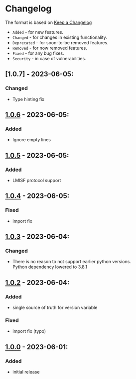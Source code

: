 # Changelog

The format is based on [Keep a Changelog](https://keepachangelog.com/en/1.0.0/)

- `Added` - for new features.
- `Changed` - for changes in existing functionality.
- `Deprecated` - for soon-to-be removed features.
- `Removed` - for now removed features.
- `Fixed` - for any bug fixes.
- `Security` - in case of vulnerabilities.

## [1.0.7] - 2023-06-05:
### Changed
- Type hinting fix

## [1.0.6] - 2023-06-05:
### Added
- Ignore empty lines 

## [1.0.5] - 2023-06-05:
### Added
- LMISF protocol support 

## [1.0.4] - 2023-06-05:
### Fixed
- import fix 

## [1.0.3] - 2023-06-04:
### Changed
- There is no reason to not support earlier python versions.  
  Python dependency lowered to 3.8.1

## [1.0.2] - 2023-06-04:
### Added
- single source of truth for version variable
### Fixed
- import fix (typo)

## [1.0.0] - 2023-06-01:
### Added
- initial release

[1.0.0]: https://github.com/arussu/mon2pcap/releases/tag/v1.0.0
[1.0.2]: https://github.com/arussu/mon2pcap/compare/v1.0.0...v1.0.2
[1.0.3]: https://github.com/arussu/mon2pcap/compare/v1.0.2...v1.0.3
[1.0.4]: https://github.com/arussu/mon2pcap/compare/v1.0.3...v1.0.4
[1.0.5]: https://github.com/arussu/mon2pcap/compare/v1.0.4...v1.0.5
[1.0.6]: https://github.com/arussu/mon2pcap/compare/v1.0.5...v1.0.6
[1.0.6]: https://github.com/arussu/mon2pcap/compare/v1.0.6...v1.0.7